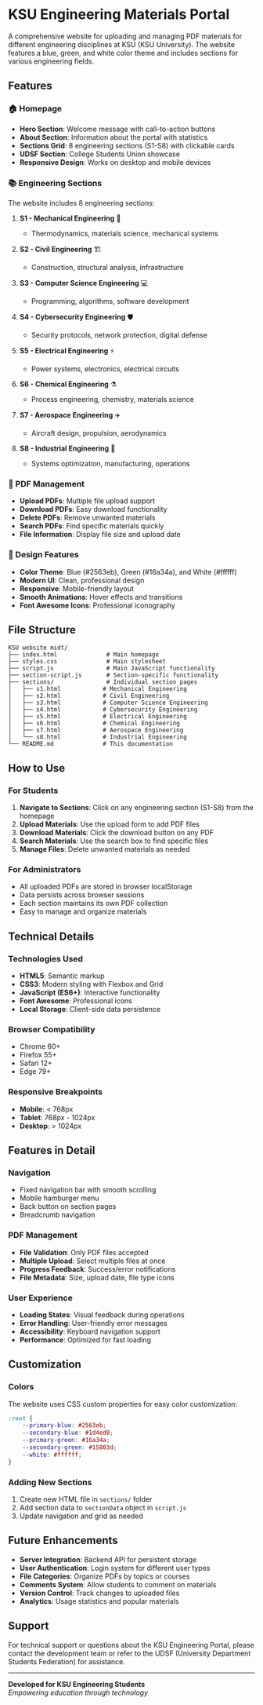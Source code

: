 # KSU Engineering Materials Portal

A comprehensive website for uploading and managing PDF materials for different engineering disciplines at KSU (KSU University). The website features a blue, green, and white color theme and includes sections for various engineering fields.

## Features

### 🏠 Homepage
- **Hero Section**: Welcome message with call-to-action buttons
- **About Section**: Information about the portal with statistics
- **Sections Grid**: 8 engineering sections (S1-S8) with clickable cards
- **UDSF Section**: College Students Union showcase
- **Responsive Design**: Works on desktop and mobile devices

### 📚 Engineering Sections
The website includes 8 engineering sections:

1. **S1 - Mechanical Engineering** 🔧
   - Thermodynamics, materials science, mechanical systems
   
2. **S2 - Civil Engineering** 🏗️
   - Construction, structural analysis, infrastructure
   
3. **S3 - Computer Science Engineering** 💻
   - Programming, algorithms, software development
   
4. **S4 - Cybersecurity Engineering** 🛡️
   - Security protocols, network protection, digital defense
   
5. **S5 - Electrical Engineering** ⚡
   - Power systems, electronics, electrical circuits
   
6. **S6 - Chemical Engineering** ⚗️
   - Process engineering, chemistry, materials science
   
7. **S7 - Aerospace Engineering** ✈️
   - Aircraft design, propulsion, aerodynamics
   
8. **S8 - Industrial Engineering** 🤖
   - Systems optimization, manufacturing, operations

### 📄 PDF Management
- **Upload PDFs**: Multiple file upload support
- **Download PDFs**: Easy download functionality
- **Delete PDFs**: Remove unwanted materials
- **Search PDFs**: Find specific materials quickly
- **File Information**: Display file size and upload date

### 🎨 Design Features
- **Color Theme**: Blue (#2563eb), Green (#16a34a), and White (#ffffff)
- **Modern UI**: Clean, professional design
- **Responsive**: Mobile-friendly layout
- **Smooth Animations**: Hover effects and transitions
- **Font Awesome Icons**: Professional iconography

## File Structure

```
KSU website midt/
├── index.html              # Main homepage
├── styles.css              # Main stylesheet
├── script.js               # Main JavaScript functionality
├── section-script.js       # Section-specific functionality
├── sections/               # Individual section pages
│   ├── s1.html            # Mechanical Engineering
│   ├── s2.html            # Civil Engineering
│   ├── s3.html            # Computer Science Engineering
│   ├── s4.html            # Cybersecurity Engineering
│   ├── s5.html            # Electrical Engineering
│   ├── s6.html            # Chemical Engineering
│   ├── s7.html            # Aerospace Engineering
│   └── s8.html            # Industrial Engineering
└── README.md              # This documentation
```

## How to Use

### For Students
1. **Navigate to Sections**: Click on any engineering section (S1-S8) from the homepage
2. **Upload Materials**: Use the upload form to add PDF files
3. **Download Materials**: Click the download button on any PDF
4. **Search Materials**: Use the search box to find specific files
5. **Manage Files**: Delete unwanted materials as needed

### For Administrators
- All uploaded PDFs are stored in browser localStorage
- Data persists across browser sessions
- Each section maintains its own PDF collection
- Easy to manage and organize materials

## Technical Details

### Technologies Used
- **HTML5**: Semantic markup
- **CSS3**: Modern styling with Flexbox and Grid
- **JavaScript (ES6+)**: Interactive functionality
- **Font Awesome**: Professional icons
- **Local Storage**: Client-side data persistence

### Browser Compatibility
- Chrome 60+
- Firefox 55+
- Safari 12+
- Edge 79+

### Responsive Breakpoints
- **Mobile**: < 768px
- **Tablet**: 768px - 1024px
- **Desktop**: > 1024px

## Features in Detail

### Navigation
- Fixed navigation bar with smooth scrolling
- Mobile hamburger menu
- Back button on section pages
- Breadcrumb navigation

### PDF Management
- **File Validation**: Only PDF files accepted
- **Multiple Upload**: Select multiple files at once
- **Progress Feedback**: Success/error notifications
- **File Metadata**: Size, upload date, file type icons

### User Experience
- **Loading States**: Visual feedback during operations
- **Error Handling**: User-friendly error messages
- **Accessibility**: Keyboard navigation support
- **Performance**: Optimized for fast loading

## Customization

### Colors
The website uses CSS custom properties for easy color customization:
```css
:root {
    --primary-blue: #2563eb;
    --secondary-blue: #1d4ed8;
    --primary-green: #16a34a;
    --secondary-green: #15803d;
    --white: #ffffff;
}
```

### Adding New Sections
1. Create new HTML file in `sections/` folder
2. Add section data to `sectionData` object in `script.js`
3. Update navigation and grid as needed

## Future Enhancements

- **Server Integration**: Backend API for persistent storage
- **User Authentication**: Login system for different user types
- **File Categories**: Organize PDFs by topics or courses
- **Comments System**: Allow students to comment on materials
- **Version Control**: Track changes to uploaded files
- **Analytics**: Usage statistics and popular materials

## Support

For technical support or questions about the KSU Engineering Portal, please contact the development team or refer to the UDSF (University Department Students Federation) for assistance.

---

**Developed for KSU Engineering Students**  
*Empowering education through technology*
